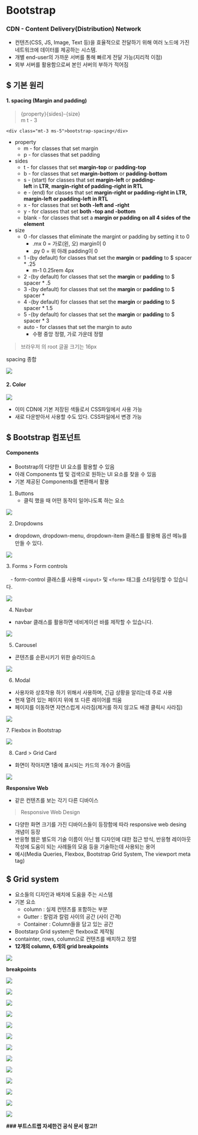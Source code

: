 # Bootstrap


### CDN - Content Delivery(Distribution) Network

-   컨텐츠(CSS, JS, Image, Text 등)을 효율적으로 전달하기 위해 여러 노드에 가진 네트워크에 데이터를 제공하는 시스템.
-   개별 end-user의 가까운 서버를 통해 빠르게 전달 가능(지리적 이점)
-   외부 서버를 활용함으로써 본인 서버의 부하가 적어짐

## $ 기본 원리

#### 1. spacing (Margin and padding)

> {property}{sides}-{size}  
> m t - 3

```
<div class="mt-3 ms-5">bootstrap-spacing</div>
```

-   property
    -   m - for classes that set margin
    -   p - for classes that set padding
-   sides
    -   t - for classes that set **margin-top** or **padding-top**
    -   b - for classes that set **margin-bottom** or **padding-bottom**
    -   s - (start) for classes that set **margin-left** or **padding-left** in **LTR**, **margin-right of padding-right in RTL**
    -   e - (end) for classes that set **margin-right or padding-right in LTR, margin-left or padding-left in RTL**
    -   x - for classes that set **both -left and -right**
    -   y - for classes that set **both -top and -bottom**
    -   blank - for classes that set a **margin or padding on all 4 sides of the element**
-   size
    -   0 -for classes that eliminate the margint or padding by setting it to 0
        -   .mx 0 = 가로(왼, 오) margin이 0
        -   .py 0 = 위 아래 padding이 0
    -   1 -(by default) for classes that set the **margin** or **padding** to $ spacer * .25
        -   m-1 0.25rem 4px
    -   2 -(by default) for classes that set the **margin** or **padding** to $ spacer * .5
    -   3 -(by default) for classes that set the **margin** or **padding** to $ spacer *
    -   4 -(by default) for classes that set the **margin** or **padding** to $ spacer * 1.5
    -   5 -(by default) for classes that set the **margin** or **padding** to $ spacer * 3
    -   auto - for classes that set the margin to auto
        -   수평 중앙 정렬, 가로 가운데 정렬

> 브라우저 의 root 글꼴 크기는 16px

spacing 종합

![](https://k.kakaocdn.net/dn/zmSUW/btrQBKUti7r/Zpbpa2brstl1JUKhg5Pd5k/img.png)

#### 2. Color

![](https://k.kakaocdn.net/dn/bm6nCE/btrQDbYhDbE/f9Es0uUKEWQmZdOLmRgN0K/img.png)

-   이미 CDN에 기본 저장된 색들로서 CSS파일에서 사용 가능
-   새로 다운받아서 사용할 수도 있다. CSS파일에서 변경 가능

## $ Bootstrap 컴포넌트

#### Components

-   Bootstrap의 다양한 UI 요소를 활용할 수 있음
-   아래 Components 탭 및 검색으로 원하는 UI 요소를 찾을 수 있음
-   기본 제공된 Components를 변환해서 활용

1.  Buttons
    -   클릭 했을 때 어떤 동작이 일어나도록 하는 요소

![](https://k.kakaocdn.net/dn/bbfxai/btrQDk1RMTW/abnpgycA4A3LK83ZlKwRvK/img.png)

2. Dropdowns

-   dropdown, dropdown-menu, dropdown-item 클래스를 활용해 옵션 메뉴를 만들 수 있다.

![](https://k.kakaocdn.net/dn/uobNS/btrQDPHb6KQ/PLL80DmQTr3day5snbjJS1/img.png)

3. Forms > Form controls  
     
   - form-control 클래스를 사용해 `<input>` 및 `<form>` 태그를 스타일링할 수 있습니다.

![](https://k.kakaocdn.net/dn/cSqith/btrQEIVd19x/VkNPh9moIAkOipZUSLhdX0/img.png)

4. Navbar

-   navbar 클래스를 활용하면 네비게이션 바를 제작할 수 있습니다.

![](https://k.kakaocdn.net/dn/ciRpOi/btrQDcXcZhc/EEoJyefKzHDIaADgv3HxL0/img.png)

5. Carousel

-   콘텐츠를 순환시키기 위한 슬라이드쇼

![](https://k.kakaocdn.net/dn/cJRjTY/btrQBLeLH2V/UjHeBukYHToK6opBvJEPj0/img.png)

6. Modal

-   사용자와 상호작용 하기 위해서 사용하며, 긴급 상황을 알리는데 주로 사용
-   현재 열려 있는 페이지 위에 또 다른 레이어를 띄움
-   페이지를 이동하면 자연스럽게 사라짐(제거를 하지 않고도 배경 클릭시 사라짐)

![](https://k.kakaocdn.net/dn/bqPVgz/btrQBLy3ytF/QcPCLgQ8HCuFnFgABkFTGk/img.png)

7. Flexbox in Bootstrap

![](https://k.kakaocdn.net/dn/b58KUF/btrQyXmnDP9/3kNWVZfkCS1TUut8QQ62F1/img.png)

8. Card > Grid Card

-   화면이 작아지면 1줄에 표시되는 카드의 개수가 줄어듬

![](https://k.kakaocdn.net/dn/cMj4yC/btrQFZ99xT8/nFYYkmbjqZna6dT1MZkfsk/img.png)

**Responsive Web**

-   같은 컨텐츠를 보는 각기 다른 디바이스

> Responsive Web Design

-   다양한 화면 크기를 가진 디바이스들이 등장함에 따라 responsive web desing 개념이 등장
-   반응형 웹은 별도의 기술 이름이 아닌 웹 디자인에 대한 접근 방식, 반응형 레이아웃 작성에 도움이 되는 사례들의 모음 등을 기술하는데 사용되는 용어
-   예시(Media Queries, Flexbox, Bootstrap Grid System, The viewport meta tag)

## $ Grid system

-   요소들의 디자인과 배치에 도움을 주는 시스템
-   기본 요소
    -   column : 실제 컨텐츠를 포함하는 부분
    -   Gutter : 칼럼과 칼럼 사이의 공간 (사이 간격)
    -   Container : Column들을 담고 있는 공간
-   Bootstarp Grid system은 flexbox로 제작됨
-   containter, rows, column으로 컨텐츠를 배치하고 정렬
-   **12개의 column, 6개의 grid breakpoints**

![](https://k.kakaocdn.net/dn/egxxoI/btrQyXfw0s1/L7stbkHMJtOLNzMe2rh4b0/img.png)

**breakpoints**

![](https://k.kakaocdn.net/dn/3W4VZ/btrQDQ0paNJ/STn5z6wzs9thmPkGKkH71k/img.png)

![](https://k.kakaocdn.net/dn/b6fx9C/btrQC7Pfsg0/pbRluRsfleXtYuYr2w1MK1/img.png)

![](https://k.kakaocdn.net/dn/9iJRy/btrQC9fchcs/xZJOAhl6rYBkddFwatcSm1/img.png)

![](https://k.kakaocdn.net/dn/ce8tkQ/btrQDdu5uT4/xgk54kU0FySXkQaGWGKNpk/img.png)

![](https://k.kakaocdn.net/dn/AVpjg/btrQFZ3oPZU/Dd21HjlkV9sbHlpCH5kflk/img.png)

![](https://k.kakaocdn.net/dn/NCz0r/btrQC9fchCz/w1S5s2PCM8kKv98E5WGTt1/img.png)

![](https://k.kakaocdn.net/dn/bHLQUE/btrQEJGAN07/TeIVIbdK83udpq94KpuwN1/img.png)

![](https://k.kakaocdn.net/dn/bgM12r/btrQC8tSyl5/NkmraJ9oQ9Vjv4kklJZExK/img.png)

![](https://k.kakaocdn.net/dn/UALBD/btrQEre1rDr/Uoj8GVVmgW036TakGpk0R0/img.png)

![](https://k.kakaocdn.net/dn/m0ymR/btrQEqArhEO/kdnH05Fl8vWTCI0LsXEqN1/img.png)

![](https://k.kakaocdn.net/dn/cg6Y6l/btrQC7PfwZc/Lpq8tWNxD9Nqx0khoQ6vW1/img.png)

![](https://k.kakaocdn.net/dn/Hmjm2/btrQEIgEy7i/KiEt1qy4BrIZ8WlQjGzKA1/img.png)

![](https://k.kakaocdn.net/dn/P6YQ7/btrQz7Cnctf/OaPfgrGJNjw21EJNLLVqIK/img.png)

**### 부트스트랩 자세한건 공식 문서 참고!!**
